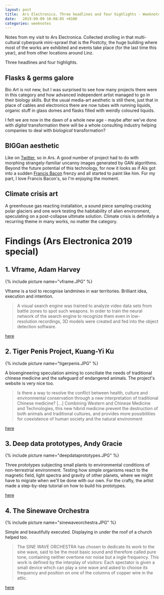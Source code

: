 ```yaml
---
layout: post
title:  Ars Electronica. Three headlines and four highlights - Weeknote 2019/11
date:   2019-09-09 10:08:05 +0100
categories: weeknotes
---
```


Notes from my visit to Ars Electronica. Collected strolling in that multi-cultural cyberpunk mini-sprawl that is the Postcity, the huge building where most of the works are exhibited and events take place (for the last time this year), and from other locations around Linz.

Three headlines and four highlights.

## Flasks & germs galore

Bio Art is not new, but I was surprised to see how many projects there were in this category and how advanced independent artist managed to go in their biology skills. But the usual media-art aesthetic is still there, just that in place of cables and electronics there are now tubes with running liquids, organic stuff in glass domes and flasks filled with weirdly coloured liquids.

I felt we are now in the dawn of a whole new age - maybe after we've done with _digital_ transformation there will be a whole consulting industry helping companies to deal with _biological_ transformation?

## BIGGan aesthetic

Like on [Twitter](https://twitter.com/search?q=%23biggan), so in Ars. A good number of project had to do with morphing strangely-familiar uncanny images generated by GAN algorithms. Beyond the future potential of this technology, for now it looks as if AIs got into a sudden [Francis Bacon](https://www.tate.org.uk/art/artworks/bacon-portrait-of-isabel-rawsthorne-t00879) frenzy and all started to paint like him. For my part, I love Francis Bacon's, so I'm enjoying the moment.

## Climate crisis art

A greenhouse gas reacting installation, a sound piece sampling cracking polar glaciers and one work testing the habitability of alien environment, speculating on a post-collapse ultimate solution. Climate crisis is definitely a recurring theme in many works, no matter the category.


# Findings (Ars Electronica 2019 special)
## 1. Vframe, Adam Harvey

{% include picture name="vframe.JPG" %}


Vframe is a tool to recognise landmines in war territories. Brilliant idea, execution and intention.

> A visual search engine was trained to analyze video data sets from battle zones to spot such weapons. In order to train the neural network of the search engine to recognize them even in low-resolution recordings, 3D models were created and fed into the object detection software.

[here](https://vframe.io)

## 2. Tiger Penis Project, Kuang-Yi Ku

{% include picture name="tigerpenis.JPG" %}


A bioengineering speculation aiming to conciliate the needs of traditional chinese medicine and the safeguard of endangered animals. The project's website is very nice too.

> Is there a way to resolve the conflict between health, culture and environmental conservation through a new interpretation of traditional Chinese medicine? [...] Combining Western and Chinese Medicine and Technologies, this new hibrid medicine prevent the  destruction of both animals and traditional cultures, and provides more possibilities for coexistence of human society and the natural environment

[here](https://www.tigerpenisproject.com/)


## 3. Deep data prototypes, Andy Gracie

{% include picture name="deepdataprototypes.JPG" %}

Three prototypes subjecting small plants to environmental conditions of non-terrestrial environment. Testing how simple organisms react to the magnetic field, light spectra and gravity of other planets, where we might have to migrate when we'll be done with our own. For the crafty, the artist made a step-by-step tutorial on how to build his prototypes.

[here](https://www.hackteria.org/projects/deep-data-prototype/)


## 4. The Sinewave Orchestra

{% include picture name="sinewaveorchestra.JPG" %}


Simple and beautifully executed. Displaying in under the roof of a church helped too.  

> The SINE WAVE ORCHESTRA has chosen to dedicate its work to the sine wave, said to be the most basic sound and therefore called pure tone, containing neither overtone nor noise but a ingle frequency. This work is defined by the interplay of visitors: Each spectator is given a small device which can play a sine wave and asked to choose its frequency and position on one of the columns of copper wire in the attic.

[here](https://www.swo.jp/)
